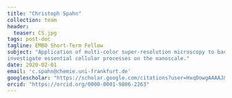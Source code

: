 ```yaml
---
title: "Christoph Spahn"
collection: team
header:
  teaser: CS.jpg
tags: post-doc
tagline: EMBO Short-Term Fellow
subject: "Application of multi-color super-resolution microscopy to bacterial cells to
investigate essential cellular processes on the nanoscale."
date: 2020-02-01
email: 'c.spahn@chemie.uni-frankfurt.de'
googlescholar: "https://scholar.google.com/citations?user=HxqOowgAAAAJ&hl=en"
orcid: "https://orcid.org/0000-0001-9886-2263"
---
```

<p align= "justify">
